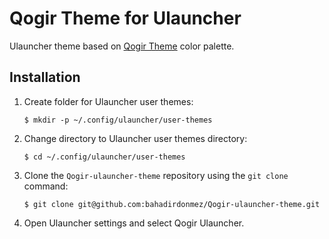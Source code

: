 # Qogir Theme for Ulauncher

Ulauncher theme based on [Qogir Theme](
https://github.com/vinceliuice/Qogir-theme) color palette.

## Installation

1. Create folder for Ulauncher user themes:

    ```shell
    $ mkdir -p ~/.config/ulauncher/user-themes
    ```

2. Change directory to Ulauncher user themes directory:

    ```shell
    $ cd ~/.config/ulauncher/user-themes
    ```

3. Clone the `Qogir-ulauncher-theme` repository using the `git clone` command:

    ```shell
    $ git clone git@github.com:bahadirdonmez/Qogir-ulauncher-theme.git
    ```

4. Open Ulauncher settings and select Qogir Ulauncher.
